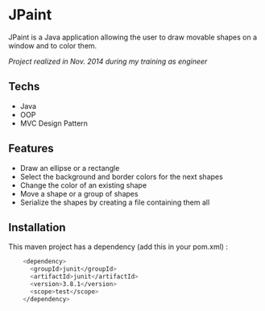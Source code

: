 JPaint
=========

JPaint is a Java application allowing the user to draw movable shapes on a window and to color them.

*Project realized in Nov. 2014 during my training as engineer*

Techs
-----------

* Java
* OOP
* MVC Design Pattern

Features
-----------

* Draw an ellipse or a rectangle
* Select the background and border colors for the next shapes
* Change the color of an existing shape
* Move a shape or a group of shapes
* Serialize the shapes by creating a file containing them all

Installation
-----------

This maven project has a dependency (add this in your pom.xml) :

```bash
    <dependency>
      <groupId>junit</groupId>
      <artifactId>junit</artifactId>
      <version>3.8.1</version>
      <scope>test</scope>
    </dependency>
```